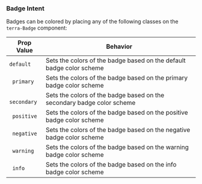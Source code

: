 ### Badge Intent

Badges can be colored by placing any of the following classes on the `terra-Badge` component:

| Prop Value                | Behavior                                                                 |
|---------------------------|--------------------------------------------------------------------------|
| `default`    | Sets the colors of the badge based on the default badge color scheme      |
| ` primary`   | Sets the colors of the badge based on the primary badge color scheme      |
| ` secondary` | Sets the colors of the badge based on the secondary badge color scheme    |
| ` positive`  | Sets the colors of the badge based on the positive badge color scheme     |
| ` negative`  | Sets the colors of the badge based on the negative badge color scheme     |
| ` warning`   | Sets the colors of the badge based on the warning badge color scheme      |
| ` info`      | Sets the colors of the badge based on the info badge color scheme         |
